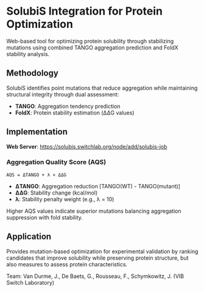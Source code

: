 # SolubiS Integration for Protein Optimization

Web-based tool for optimizing protein solubility through stabilizing mutations using combined TANGO aggregation prediction and FoldX stability analysis.

## Methodology

SolubiS identifies point mutations that reduce aggregation while maintaining structural integrity through dual assessment:
- **TANGO**: Aggregation tendency prediction
- **FoldX**: Protein stability estimation (ΔΔG values)

## Implementation

**Web Server**: https://solubis.switchlab.org/node/add/solubis-job

### Aggregation Quality Score (AQS)
```
AQS = ΔTANGO + λ × ΔΔG
```
- **ΔTANGO**: Aggregation reduction [TANGO(WT) - TANGO(mutant)]
- **ΔΔG**: Stability change (kcal/mol)
- **λ**: Stability penalty weight (e.g., λ = 10)

Higher AQS values indicate superior mutations balancing aggregation suppression with fold stability.

## Application

Provides mutation-based optimization for experimental validation by ranking candidates that improve solubility while preserving protein structure,
but also measures to assess protein characteristics.

Team: Van Durme, J., De Baets, G., Rousseau, F., Schymkowitz, J. (VIB Switch Laboratory)